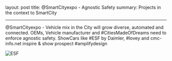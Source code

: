 layout: post
title: @SmartCityexpo - Agnostic Safety
summary: Projects in the context to SmartCity

---

@SmartCityexpo - Vehicle mix in the City will grow diverse, automated and connected. OEMs, Vehicle manufacturer and #CitiesMadeOfDreams need to enforce agnostic safety. ShowCars like #ESF by Daimler, #lovey and cmc-info.net inspire & show prospect #amplifydesign

![ESF](../img/19C0379_002.jpg)

